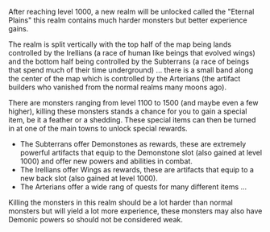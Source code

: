 After reaching level 1000, a new realm will be unlocked called the "Eternal Plains" this realm contains much harder monsters but better experience gains.

The realm is split vertically with the top half of the map being lands controlled by the Irellians (a race of human like beings that evolved wings) and the bottom half being controlled by the Subterrans (a race of beings that spend much of their time underground) ... there is a small band along the center of the map which is controlled by the Arterians (the artifact builders who vanished from the normal realms many moons ago).

There are monsters ranging from level 1100 to 1500 (and maybe even a few higher), killing these monsters stands a chance for you to gain a special item, be it a feather or a shedding. These special items can then be turned in at one of the main towns to unlock special rewards.

*   The Subterrans offer Demonstones as rewards, these are extremely powerful artifacts that equip to the Demonstone slot (also gained at level 1000) and offer new powers and abilities in combat.
*   The Irellians offer Wings as rewards, these are artifacts that equip to a new back slot (also gained at level 1000).
*   The Arterians offer a wide rang of quests for many different items ...

Killing the monsters in this realm should be a lot harder than normal monsters but will yield a lot more experience, these monsters may also have Demonic powers so should not be considered weak.